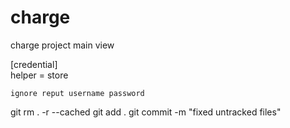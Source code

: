 charge
======
charge project
main view

[credential]   
    helper = store
    
    ignore reput username password


git rm . -r --cached
git add .
git commit -m "fixed untracked files"
